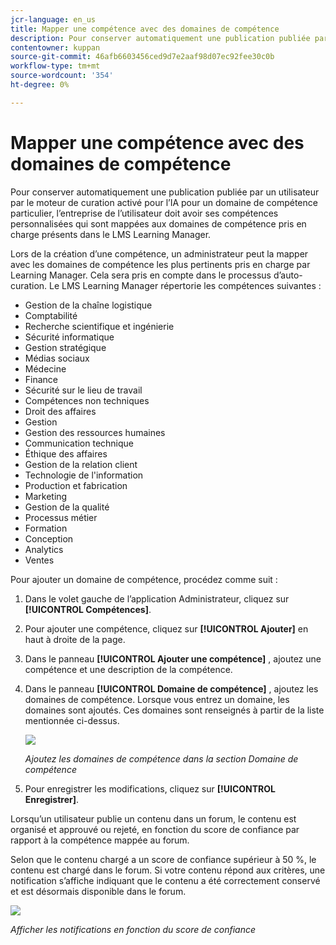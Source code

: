```yaml
---
jcr-language: en_us
title: Mapper une compétence avec des domaines de compétence
description: Pour conserver automatiquement une publication publiée par un utilisateur par le moteur de curation activé pour l’IA pour un domaine de compétence particulier, l’entreprise de l’utilisateur doit avoir ses compétences personnalisées qui sont mappées aux domaines de compétence pris en charge présents dans le LMS Learning Manager.
contentowner: kuppan
source-git-commit: 46afb6603456ced9d7e2aaf98d07ec92fee30c0b
workflow-type: tm+mt
source-wordcount: '354'
ht-degree: 0%

---
```




# Mapper une compétence avec des domaines de compétence

Pour conserver automatiquement une publication publiée par un utilisateur par le moteur de curation activé pour l’IA pour un domaine de compétence particulier, l’entreprise de l’utilisateur doit avoir ses compétences personnalisées qui sont mappées aux domaines de compétence pris en charge présents dans le LMS Learning Manager.

Lors de la création d’une compétence, un administrateur peut la mapper avec les domaines de compétence les plus pertinents pris en charge par Learning Manager. Cela sera pris en compte dans le processus d’auto-curation. Le LMS Learning Manager répertorie les compétences suivantes :

* Gestion de la chaîne logistique
* Comptabilité
* Recherche scientifique et ingénierie
* Sécurité informatique
* Gestion stratégique
* Médias sociaux
* Médecine
* Finance
* Sécurité sur le lieu de travail
* Compétences non techniques
* Droit des affaires
* Gestion
* Gestion des ressources humaines
* Communication technique
* Éthique des affaires
* Gestion de la relation client
* Technologie de l&#39;information
* Production et fabrication
* Marketing
* Gestion de la qualité
* Processus métier
* Formation
* Conception
* Analytics
* Ventes

Pour ajouter un domaine de compétence, procédez comme suit :

1. Dans le volet gauche de l’application Administrateur, cliquez sur **[!UICONTROL Compétences]**.
1. Pour ajouter une compétence, cliquez sur **[!UICONTROL Ajouter]** en haut à droite de la page.
1. Dans le panneau **[!UICONTROL Ajouter une compétence]** , ajoutez une compétence et une description de la compétence.
1. Dans le panneau **[!UICONTROL Domaine de compétence]** , ajoutez les domaines de compétence. Lorsque vous entrez un domaine, les domaines sont ajoutés. Ces domaines sont renseignés à partir de la liste mentionnée ci-dessus.

   ![](assets/skill-domain-mapping.png)

   *Ajoutez les domaines de compétence dans la section Domaine de compétence*

1. Pour enregistrer les modifications, cliquez sur **[!UICONTROL Enregistrer]**.

Lorsqu’un utilisateur publie un contenu dans un forum, le contenu est organisé et approuvé ou rejeté, en fonction du score de confiance par rapport à la compétence mappée au forum.

<!--![](assets/content-uploaded.png)-->

Selon que le contenu chargé a un score de confiance supérieur à 50 %, le contenu est chargé dans le forum. Si votre contenu répond aux critères, une notification s’affiche indiquant que le contenu a été correctement conservé et est désormais disponible dans le forum.

![](assets/curation-notification.png)

*Afficher les notifications en fonction du score de confiance*

